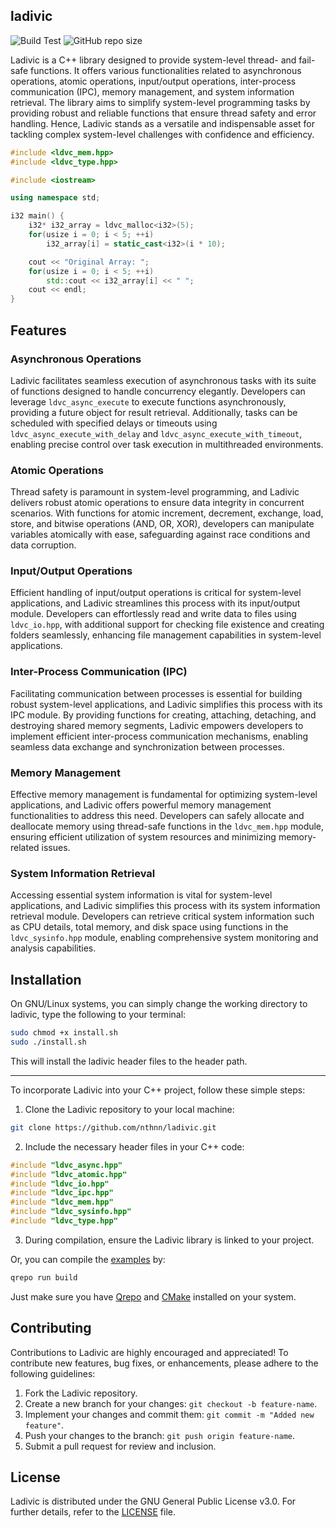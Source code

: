## ladivic

![Build Test](https://github.com/nthnn/ladivic/actions/workflows/build_test.yml/badge.svg)
![GitHub repo size](https://img.shields.io/github/repo-size/nthnn/ladivic?logo=git&label=Repository%20Size)

Ladivic is a C++ library designed to provide system-level thread- and fail-safe functions. It offers various functionalities related to asynchronous operations, atomic operations, input/output operations, inter-process communication (IPC), memory management, and system information retrieval. The library aims to simplify system-level programming tasks by providing robust and reliable functions that ensure thread safety and error handling. Hence, Ladivic stands as a versatile and indispensable asset for tackling complex system-level challenges with confidence and efficiency.

```cpp
#include <ldvc_mem.hpp>
#include <ldvc_type.hpp>

#include <iostream>

using namespace std;

i32 main() {
    i32* i32_array = ldvc_malloc<i32>(5);
    for(usize i = 0; i < 5; ++i)
        i32_array[i] = static_cast<i32>(i * 10);

    cout << "Original Array: ";
    for(usize i = 0; i < 5; ++i)
        std::cout << i32_array[i] << " ";
    cout << endl;
}
```

## Features

### Asynchronous Operations

Ladivic facilitates seamless execution of asynchronous tasks with its suite of functions designed to handle concurrency elegantly. Developers can leverage `ldvc_async_execute` to execute functions asynchronously, providing a future object for result retrieval. Additionally, tasks can be scheduled with specified delays or timeouts using `ldvc_async_execute_with_delay` and `ldvc_async_execute_with_timeout`, enabling precise control over task execution in multithreaded environments.

### Atomic Operations

Thread safety is paramount in system-level programming, and Ladivic delivers robust atomic operations to ensure data integrity in concurrent scenarios. With functions for atomic increment, decrement, exchange, load, store, and bitwise operations (AND, OR, XOR), developers can manipulate variables atomically with ease, safeguarding against race conditions and data corruption.

### Input/Output Operations

Efficient handling of input/output operations is critical for system-level applications, and Ladivic streamlines this process with its input/output module. Developers can effortlessly read and write data to files using `ldvc_io.hpp`, with additional support for checking file existence and creating folders seamlessly, enhancing file management capabilities in system-level applications.

### Inter-Process Communication (IPC)

Facilitating communication between processes is essential for building robust system-level applications, and Ladivic simplifies this process with its IPC module. By providing functions for creating, attaching, detaching, and destroying shared memory segments, Ladivic empowers developers to implement efficient inter-process communication mechanisms, enabling seamless data exchange and synchronization between processes.

### Memory Management

Effective memory management is fundamental for optimizing system-level applications, and Ladivic offers powerful memory management functionalities to address this need. Developers can safely allocate and deallocate memory using thread-safe functions in the `ldvc_mem.hpp` module, ensuring efficient utilization of system resources and minimizing memory-related issues.

### System Information Retrieval

Accessing essential system information is vital for system-level applications, and Ladivic simplifies this process with its system information retrieval module. Developers can retrieve critical system information such as CPU details, total memory, and disk space using functions in the `ldvc_sysinfo.hpp` module, enabling comprehensive system monitoring and analysis capabilities.

## Installation

On GNU/Linux systems, you can simply change the working directory to ladivic, type the following to your terminal:

```bash
sudo chmod +x install.sh
sudo ./install.sh
```

This will install the ladivic header files to the header path.

---

To incorporate Ladivic into your C++ project, follow these simple steps:

1. Clone the Ladivic repository to your local machine:

```bash
git clone https://github.com/nthnn/ladivic.git
```

2. Include the necessary header files in your C++ code:

```cpp
#include "ldvc_async.hpp"
#include "ldvc_atomic.hpp"
#include "ldvc_io.hpp"
#include "ldvc_ipc.hpp"
#include "ldvc_mem.hpp"
#include "ldvc_sysinfo.hpp"
#include "ldvc_type.hpp"
```

3. During compilation, ensure the Ladivic library is linked to your project.

Or, you can compile the [examples](examples) by:

```bash
qrepo run build
```

Just make sure you have [Qrepo](https://github.com/nthnn/Qrepo) and [CMake](https://cmake.org) installed on your system.

## Contributing

Contributions to Ladivic are highly encouraged and appreciated! To contribute new features, bug fixes, or enhancements, please adhere to the following guidelines:

1. Fork the Ladivic repository.
2. Create a new branch for your changes: `git checkout -b feature-name`.
3. Implement your changes and commit them: `git commit -m "Added new feature"`.
4. Push your changes to the branch: `git push origin feature-name`.
5. Submit a pull request for review and inclusion.

## License

Ladivic is distributed under the GNU General Public License v3.0. For further details, refer to the [LICENSE](https://github.com/nthnn/ladivic/tree/main/LICENSE) file.